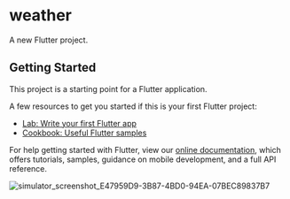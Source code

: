 # weather

A new Flutter project.

## Getting Started

This project is a starting point for a Flutter application.

A few resources to get you started if this is your first Flutter project:

- [Lab: Write your first Flutter app](https://flutter.dev/docs/get-started/codelab)
- [Cookbook: Useful Flutter samples](https://flutter.dev/docs/cookbook)

For help getting started with Flutter, view our
[online documentation](https://flutter.dev/docs), which offers tutorials,
samples, guidance on mobile development, and a full API reference.

![simulator_screenshot_E47959D9-3B87-4BD0-94EA-07BEC89837B7](https://user-images.githubusercontent.com/25672251/137084922-3625d678-5608-4c7e-9d5d-ff67c4e63701.png)
